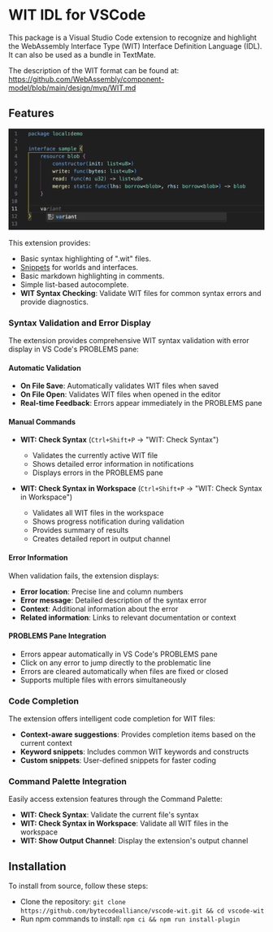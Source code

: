 # WIT IDL for VSCode

This package is a Visual Studio Code extension to recognize and highlight the WebAssembly Interface Type (WIT) Interface Definition Language (IDL). It can also be used as a bundle in TextMate.

The description of the WIT format can be found at: https://github.com/WebAssembly/component-model/blob/main/design/mvp/WIT.md


## Features

![Screenshot](images/screenshot.png)

This extension provides:
- Basic syntax highlighting of ".wit" files.
- [Snippets](https://code.visualstudio.com/docs/editor/userdefinedsnippets) for worlds and interfaces.
- Basic markdown highlighting in comments.
- Simple list-based autocomplete.
- **WIT Syntax Checking**: Validate WIT files for common syntax errors and provide diagnostics.

### Syntax Validation and Error Display

The extension provides comprehensive WIT syntax validation with error display in VS Code's PROBLEMS pane:

#### Automatic Validation
- **On File Save**: Automatically validates WIT files when saved
- **On File Open**: Validates WIT files when opened in the editor
- **Real-time Feedback**: Errors appear immediately in the PROBLEMS pane

#### Manual Commands
- **WIT: Check Syntax** (`Ctrl+Shift+P` → "WIT: Check Syntax")
  - Validates the currently active WIT file
  - Shows detailed error information in notifications
  - Displays errors in the PROBLEMS pane

- **WIT: Check Syntax in Workspace** (`Ctrl+Shift+P` → "WIT: Check Syntax in Workspace")
  - Validates all WIT files in the workspace
  - Shows progress notification during validation
  - Provides summary of results
  - Creates detailed report in output channel

#### Error Information
When validation fails, the extension displays:
- **Error location**: Precise line and column numbers
- **Error message**: Detailed description of the syntax error
- **Context**: Additional information about the error
- **Related information**: Links to relevant documentation or context

#### PROBLEMS Pane Integration
- Errors appear automatically in VS Code's PROBLEMS pane
- Click on any error to jump directly to the problematic line
- Errors are cleared automatically when files are fixed or closed
- Supports multiple files with errors simultaneously

### Code Completion

The extension offers intelligent code completion for WIT files:

- **Context-aware suggestions**: Provides completion items based on the current context
- **Keyword snippets**: Includes common WIT keywords and constructs
- **Custom snippets**: User-defined snippets for faster coding

### Command Palette Integration

Easily access extension features through the Command Palette:

- **WIT: Check Syntax**: Validate the current file's syntax
- **WIT: Check Syntax in Workspace**: Validate all WIT files in the workspace
- **WIT: Show Output Channel**: Display the extension's output channel

## Installation

To install from source, follow these steps:
* Clone the repository: `git clone https://github.com/bytecodealliance/vscode-wit.git && cd vscode-wit`
* Run npm commands to install:
`npm ci && npm run install-plugin`
